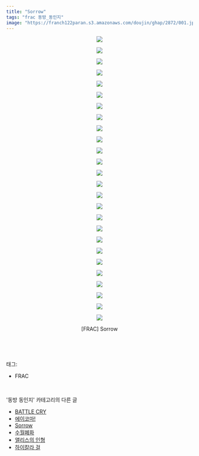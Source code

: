 ```yaml
---
title: "Sorrow"
tags: "frac 동방_동인지"
image: "https://franch122paran.s3.amazonaws.com/doujin/ghap/2872/001.jpg"
---
```

<div class="article">
<p style="text-align: center; clear: none; float: none;"><img src="{{ site.imgserver7 }}/ghap/2872/001.jpg"/></p>
<p style="text-align: center; clear: none; float: none;"><img src="{{ site.imgserver7 }}/ghap/2872/002.jpg"/></p>
<p style="text-align: center; clear: none; float: none;"><img src="{{ site.imgserver7 }}/ghap/2872/003.jpg"/></p>
<p style="text-align: center; clear: none; float: none;"><img src="{{ site.imgserver7 }}/ghap/2872/004.jpg"/></p>
<p style="text-align: center; clear: none; float: none;"><img src="{{ site.imgserver7 }}/ghap/2872/005.jpg"/></p>
<p style="text-align: center; clear: none; float: none;"><img src="{{ site.imgserver7 }}/ghap/2872/006.jpg"/></p>
<p style="text-align: center; clear: none; float: none;"><img src="{{ site.imgserver7 }}/ghap/2872/007.jpg"/></p>
<p style="text-align: center; clear: none; float: none;"><img src="{{ site.imgserver7 }}/ghap/2872/008.jpg"/></p>
<p style="text-align: center; clear: none; float: none;"><img src="{{ site.imgserver7 }}/ghap/2872/009.jpg"/></p>
<p style="text-align: center; clear: none; float: none;"><img src="{{ site.imgserver7 }}/ghap/2872/010.jpg"/></p>
<p style="text-align: center; clear: none; float: none;"><img src="{{ site.imgserver7 }}/ghap/2872/011.jpg"/></p>
<p style="text-align: center; clear: none; float: none;"><img src="{{ site.imgserver7 }}/ghap/2872/012.jpg"/></p>
<p style="text-align: center; clear: none; float: none;"><img src="{{ site.imgserver7 }}/ghap/2872/013.jpg"/></p>
<p style="text-align: center; clear: none; float: none;"><img src="{{ site.imgserver7 }}/ghap/2872/014.jpg"/></p>
<p style="text-align: center; clear: none; float: none;"><img src="{{ site.imgserver7 }}/ghap/2872/015.jpg"/></p>
<p style="text-align: center; clear: none; float: none;"><img src="{{ site.imgserver7 }}/ghap/2872/016.jpg"/></p>
<p style="text-align: center; clear: none; float: none;"><img src="{{ site.imgserver7 }}/ghap/2872/017.jpg"/></p>
<p style="text-align: center; clear: none; float: none;"><img src="{{ site.imgserver7 }}/ghap/2872/018.jpg"/></p>
<p style="text-align: center; clear: none; float: none;"><img src="{{ site.imgserver7 }}/ghap/2872/019.jpg"/></p>
<p style="text-align: center; clear: none; float: none;"><img src="{{ site.imgserver7 }}/ghap/2872/020.jpg"/></p>
<p style="text-align: center; clear: none; float: none;"><img src="{{ site.imgserver7 }}/ghap/2872/021.jpg"/></p>
<p style="text-align: center; clear: none; float: none;"><img src="{{ site.imgserver7 }}/ghap/2872/022.jpg"/></p>
<p style="text-align: center; clear: none; float: none;"><img src="{{ site.imgserver7 }}/ghap/2872/023.jpg"/></p>
<p style="text-align: center; clear: none; float: none;"><img src="{{ site.imgserver7 }}/ghap/2872/024.jpg"/></p>
<p style="text-align: center; clear: none; float: none;"><img src="{{ site.imgserver7 }}/ghap/2872/025.jpg"/></p>
<p style="text-align: center; clear: none; float: none;"><img src="{{ site.imgserver7 }}/ghap/2872/026.jpg"/></p>
<p style="text-align: center; clear: none; float: none;">[FRAC] Sorrow</p>
<p><br/></p>
</div><br/>
<div class="tagTrail">
<p>태그: </p>
<ul>
<li>FRAC</li>
</ul>
</div><br/>
<div class="another">
<p>'동방 동인지' 카테고리의 다른 글</p>
<ul>
<li><a href="/ghap_2874">BATTLE CRY</a></li>
<li><a href="/ghap_2873">에이코마!</a></li>
<li><a href="/ghap_2872">Sorrow</a></li>
<li><a href="/ghap_2871">수월폐화</a></li>
<li><a href="/ghap_2870">앨리스의 인형</a></li>
<li><a href="/ghap_2869">하이칼라 걸</a></li>
</ul>
</div><br/>
<div class="cb_module cb_fluid">
<div class="cb_wrt cb_profile">
</div><!-- commentList close -->
</div><br/>
